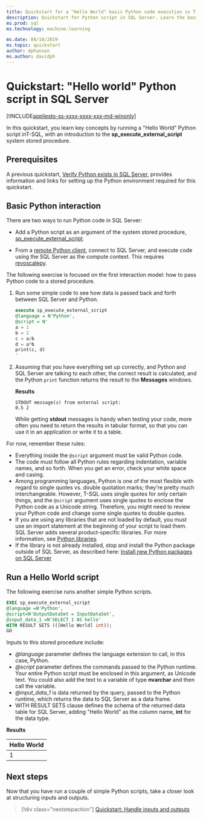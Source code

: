 ```yaml
---
title: Quickstart for a "Hello World" basic Python code execution in T-SQL - SQL Server Machine Learning
description: Quickstart for Python script in SQL Server. Learn the basics of calling Python script using the sp_execute_external_script system stored procedure in a hello-world exercise.
ms.prod: sql
ms.technology: machine-learning

ms.date: 04/10/2019
ms.topic: quickstart
author: dphansen
ms.author: davidph
---
```

# Quickstart: "Hello world" Python script in SQL Server 
[!INCLUDE[appliesto-ss-xxxx-xxxx-xxx-md-winonly](../../includes/appliesto-ss-xxxx-xxxx-xxx-md-winonly.md)]

In this quickstart, you learn key concepts by running a "Hello World" Python script inT-SQL, with an introduction to the **sp_execute_external_script** system stored procedure. 

## Prerequisites

A previous quickstart, [Verify Python exists in SQL Server](quickstart-python-verify.md), provides information and links for setting up the Python environment required for this quickstart.

## Basic Python interaction

There are two ways to run Python code in SQL Server:

+ Add a Python script as an argument of the system stored procedure, [sp_execute_external_script](../../relational-databases/system-stored-procedures/sp-execute-external-script-transact-sql.md).

+ From a [remote Python client](../python/setup-python-client-tools-sql.md), connect to SQL Server, and execute code using the SQL Server as the compute context. This requires [revoscalepy](../python/ref-py-revoscalepy.md).

The following exercise is focused on the first interaction model: how to pass Python code to a stored procedure.

1. Run some simple code to see how data is passed back and forth between SQL Server and Python.

    ```sql
    execute sp_execute_external_script 
    @language = N'Python', 
    @script = N'
    a = 1
    b = 2
    c = a/b
    d = a*b
    print(c, d)
    '
    ```

2. Assuming that you have everything set up correctly, and Python and SQL Server are talking to each other, the correct result is calculated, and the Python `print` function returns the result to the **Messages** windows.

    **Results**

    ```text
    STDOUT message(s) from external script: 
    0.5 2
    ```

    While getting **stdout** messages is handy when testing your code, more often you need to return the results in tabular format, so that you can use it in an application or write it to a table.

For now, remember these rules:

+ Everything inside the `@script` argument must be valid Python code. 
+ The code must follow all Python rules regarding indentation, variable names, and so forth. When you get an error, check your white space and casing.
+ Among programming languages, Python is one of the most flexible with regard to single quotes vs. double quotation marks; they're pretty much interchangeable. However, T-SQL uses single quotes for only certain things, and the `@script` argument uses single quotes to enclose the Python code as a Unicode string. Therefore, you might need to review your Python code and change some single quotes to double quotes.
+ If you are using any libraries that are not loaded by default, you must use an import statement at the beginning of your script to load them. SQL Server adds several product-specific libraries. For more information, see [Python libraries](../python/python-libraries-and-data-types.md).
+ If the library is not already installed, stop and install the Python package outside of SQL Server, as described here: [Install new Python packages on SQL Server](../python/install-additional-python-packages-on-sql-server.md)

## Run a Hello World script

The following exercise runs another simple Python scripts.

```sql
EXEC sp_execute_external_script
@language =N'Python',
@script=N'OutputDataSet = InputDataSet',
@input_data_1 =N'SELECT 1 AS hello'
WITH RESULT SETS (([Hello World] int));
GO
```

Inputs to this stored procedure include:

+ *@language* parameter defines the language extension to call, in this case, Python.
+ *@script* parameter defines the commands passed to the Python runtime. Your entire Python script must be enclosed in this argument, as Unicode text. You could also add the text to a variable of type **nvarchar** and then call the variable.
+ *@input_data_1* is data returned by the query, passed to the Python runtime, which returns the data to SQL Server as a data frame.
+ WITH RESULT SETS clause defines the schema of the returned data table for SQL Server, adding "Hello World" as the column name, **int** for the data type.

**Results**

| Hello World |
|-------------|
| 1 |

## Next steps

Now that you have run a couple of simple Python scripts, take a closer look at structuring inputs and outputs.

> [!div class="nextstepaction"]
> [Quickstart: Handle inputs and outputs](quickstart-python-inputs-and-outputs.md)
